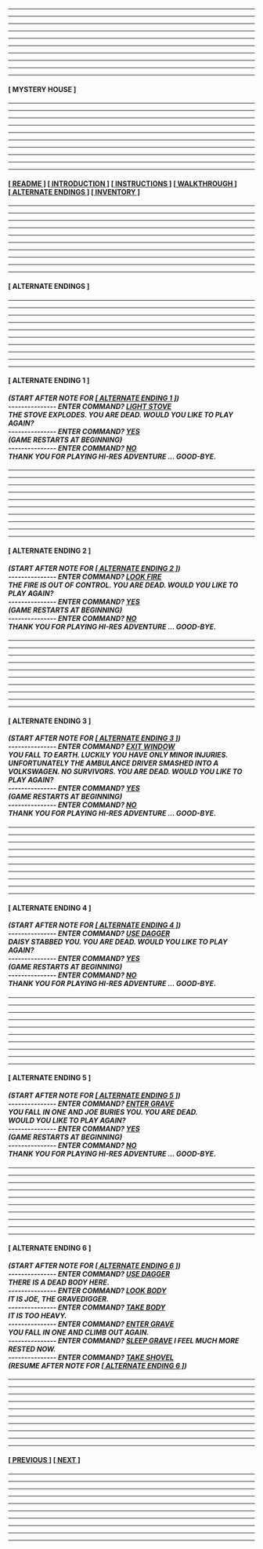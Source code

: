 
---
---
---
---
---
---
---
---
---
---
  
#### **[&nbsp;MYSTERY HOUSE&nbsp;]** 

####

---
---
---
---
---
---
---
---
---
---

#### **[[&nbsp;README&nbsp;]](/readme.md) [[&nbsp;INTRODUCTION&nbsp;]](/introduction.md) [[&nbsp;INSTRUCTIONS&nbsp;]](/instructions.md)  [[&nbsp;WALKTHROUGH&nbsp;]](/walkthrough.md) [[&nbsp;ALTERNATE ENDINGS&nbsp;]](#alternateendings) [[&nbsp;INVENTORY&nbsp;]](/inventory.md)**

####

---
---
---
---
---
---
---
---
---
---

#### **<a name="alternateendings">[&nbsp;ALTERNATE ENDINGS&nbsp;]</a>**

####

---
---
---
---
---
---
---
---
---
---

#### **[&nbsp;ALTERNATE ENDING 1&nbsp;]**
***(START AFTER NOTE FOR <a name="alternateendingsalternateending1">[[&nbsp;ALTERNATE ENDING 1&nbsp;]](/walkthrough.md#walkthroughalternateending1))</a>  
--------------- ENTER COMMAND? <ins>LIGHT STOVE</ins>  
THE STOVE EXPLODES. YOU ARE DEAD. WOULD YOU LIKE TO PLAY AGAIN?  
--------------- ENTER COMMAND? <ins>YES</ins>  
(GAME RESTARTS AT BEGINNING)  
--------------- ENTER COMMAND? <ins>NO</ins>  
THANK YOU FOR PLAYING HI-RES ADVENTURE ... GOOD-BYE.***  

####

---
---
---
---
---
---
---
---
---
---

#### **[&nbsp;ALTERNATE ENDING 2&nbsp;]**
***(START AFTER NOTE FOR <a name="alternateendingsalternateending2">[[&nbsp;ALTERNATE ENDING 2&nbsp;]](/walkthrough.md#walkthroughalternateending2))</a>  
--------------- ENTER COMMAND? <ins>LOOK FIRE</ins>  
THE FIRE IS OUT OF CONTROL. YOU ARE DEAD. WOULD YOU LIKE TO PLAY AGAIN?  
--------------- ENTER COMMAND? <ins>YES</ins>  
(GAME RESTARTS AT BEGINNING)  
--------------- ENTER COMMAND? <ins>NO</ins>  
THANK YOU FOR PLAYING HI-RES ADVENTURE ... GOOD-BYE.***  

####

---
---
---
---
---
---
---
---
---
---

#### **[&nbsp;ALTERNATE ENDING 3&nbsp;]**
***(START AFTER NOTE FOR <a name="alternateendingsalternateending3">[[&nbsp;ALTERNATE ENDING 3&nbsp;]](/walkthrough.md#walkthroughalternateending3))</a>  
--------------- ENTER COMMAND? <ins>EXIT WINDOW</ins>  
YOU FALL TO EARTH. LUCKILY YOU HAVE ONLY MINOR INJURIES. UNFORTUNATELY THE AMBULANCE DRIVER SMASHED INTO A VOLKSWAGEN. NO SURVIVORS. YOU ARE DEAD. WOULD YOU LIKE TO PLAY AGAIN?  
--------------- ENTER COMMAND? <ins>YES</ins>  
(GAME RESTARTS AT BEGINNING)  
--------------- ENTER COMMAND? <ins>NO</ins>  
THANK YOU FOR PLAYING HI-RES ADVENTURE ... GOOD-BYE.***  

####

---
---
---
---
---
---
---
---
---
---

#### **[&nbsp;ALTERNATE ENDING 4&nbsp;]**
***(START AFTER NOTE FOR <a name="alternateendingsalternateending4">[[&nbsp;ALTERNATE ENDING 4&nbsp;]](/walkthrough.md#walkthroughalternateending4))</a>  
--------------- ENTER COMMAND? <ins>USE DAGGER</ins>  
DAISY STABBED YOU. YOU ARE DEAD. WOULD YOU LIKE TO PLAY AGAIN?  
--------------- ENTER COMMAND? <ins>YES</ins>  
(GAME RESTARTS AT BEGINNING)  
--------------- ENTER COMMAND? <ins>NO</ins>  
THANK YOU FOR PLAYING HI-RES ADVENTURE ... GOOD-BYE.***  

####

---
---
---
---
---
---
---
---
---
---

#### **[&nbsp;ALTERNATE ENDING 5&nbsp;]**
***(START AFTER NOTE FOR <a name="alternateendingsalternateending5">[[&nbsp;ALTERNATE ENDING 5&nbsp;]](/walkthrough.md#walkthroughalternateending5))</a>  
--------------- ENTER COMMAND? <ins>ENTER GRAVE</ins>  
YOU FALL IN ONE AND JOE BURIES YOU. YOU ARE DEAD.  
WOULD YOU LIKE TO PLAY AGAIN?  
--------------- ENTER COMMAND? <ins>YES</ins>  
(GAME RESTARTS AT BEGINNING)  
--------------- ENTER COMMAND? <ins>NO</ins>  
THANK YOU FOR PLAYING HI-RES ADVENTURE ... GOOD-BYE.***  

####

---
---
---
---
---
---
---
---
---
---

#### **[&nbsp;ALTERNATE ENDING 6&nbsp;]**
***(START AFTER NOTE FOR <a name="alternateendingsalternateending6">[[&nbsp;ALTERNATE ENDING 6&nbsp;]](/walkthrough.md#walkthroughalternateending6))</a>  
--------------- ENTER COMMAND? <ins>USE DAGGER</ins>  
THERE IS A DEAD BODY HERE.  
--------------- ENTER COMMAND? <ins>LOOK BODY</ins>  
IT IS JOE, THE GRAVEDIGGER.  
--------------- ENTER COMMAND? <ins>TAKE BODY</ins>  
IT IS TOO HEAVY.  
--------------- ENTER COMMAND? <ins>ENTER GRAVE</ins>  
YOU FALL IN ONE AND CLIMB OUT AGAIN.  
--------------- ENTER COMMAND? <ins>SLEEP GRAVE</ins>
I FEEL MUCH MORE RESTED NOW.  
--------------- ENTER COMMAND? <ins>TAKE SHOVEL</ins>  
(RESUME AFTER NOTE FOR <a name="alternateendingsalternateending6">[[&nbsp;ALTERNATE ENDING 6&nbsp;]](/walkthrough.md#walkthroughalternateending6))</a>***  

####

---
---
---
---
---
---
---
---
---
---

#### **[[&nbsp;PREVIOUS&nbsp;]](/walkthrough.md) [[&nbsp;NEXT&nbsp;]](/inventory.md)** 

####

---
---
---
---
---
---
---
---
---
---
